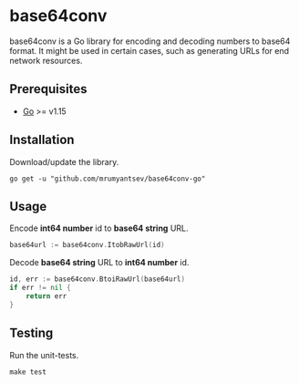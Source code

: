 # base64conv

base64conv is a Go library for encoding and decoding numbers to base64 format. It might be used in certain cases, such as generating URLs for end network resources.

## Prerequisites

- [Go](https://go.dev/dl) >= v1.15

## Installation

Download/update the library.

```
go get -u "github.com/mrumyantsev/base64conv-go"
```

## Usage

Encode **int64 number** id to **base64 string** URL.

``` Go
base64url := base64conv.ItobRawUrl(id)
```

Decode **base64 string** URL to **int64 number** id.

``` Go
id, err := base64conv.BtoiRawUrl(base64url)
if err != nil {
    return err
}
```

## Testing

Run the unit-tests.

```
make test
```
